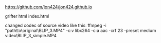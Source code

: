 https://github.com/jon424/jon424.github.io

grifter html index.html



changed codec of source video like this:
   ffmpeg -i "path\to\original\BLIP_3.MP4" -c:v libx264 -c:a aac -crf 23 -preset medium video\BLIP_3_simple.MP4
